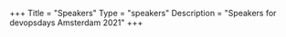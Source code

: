 +++
Title = "Speakers"
Type = "speakers"
Description = "Speakers for devopsdays Amsterdam 2021"
+++
